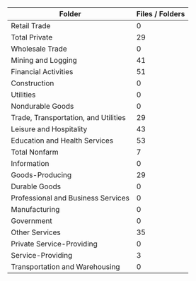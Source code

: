 | Folder                               |   Files / Folders |
|--------------------------------------|-------------------|
| Retail Trade                         |                 0 |
| Total Private                        |                29 |
| Wholesale Trade                      |                 0 |
| Mining and Logging                   |                41 |
| Financial Activities                 |                51 |
| Construction                         |                 0 |
| Utilities                            |                 0 |
| Nondurable Goods                     |                 0 |
| Trade, Transportation, and Utilities |                29 |
| Leisure and Hospitality              |                43 |
| Education and Health Services        |                53 |
| Total Nonfarm                        |                 7 |
| Information                          |                 0 |
| Goods-Producing                      |                29 |
| Durable Goods                        |                 0 |
| Professional and Business Services   |                 0 |
| Manufacturing                        |                 0 |
| Government                           |                 0 |
| Other Services                       |                35 |
| Private Service-Providing            |                 0 |
| Service-Providing                    |                 3 |
| Transportation and Warehousing       |                 0 |